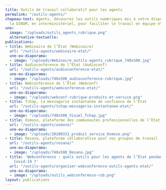 ```yaml
---
title: Outils de travail collaboratif pour les agents
permalink: "/outils-agents/"
chapeau-text: Agents, découvrez les outils numériques mis à votre disposition par
  la DINUM, en interministériel, pour faciliter le travail en équipe et à distance.
une:
  image: "/uploads/outils_agents_rubrique.png"
  alternative-textuelle: 
publications:
- title: Webinaire de l’État (Webinaire)
  url: "/outils-agents/webinaire-etat/"
  une-ou-diaporama:
  - image: "/uploads/Webinaire_outils-agents_rubrique_740x500.jpg"
- title: Audioconférence de l’État (Audioconf)
  url: "/outils-agents/audioconference-etat/"
  une-ou-diaporama:
  - image: "/uploads/740x500_audioconference-rubrique.jpg"
- title: Webconférence de l’État (Webconf)
  url: "/outils-agents/webconference-etat/"
  une-ou-diaporama:
  - image: "/uploads/webconf-rubrique-produits-et-service.png"
- title: Tchap, la messagerie instantanée de confiance de l’État
  url: "/outils-agents/tchap-messagerie-instantanee-etat/"
  une-ou-diaporama:
  - image: "/uploads/740x500_Visuel_Tchap.jpg"
- title: Osmose, plateforme des communautés professionnelles de l’État
  url: "/outils-agents/osmose/"
  une-ou-diaporama:
  - image: "/uploads/20200331_produit_service_Osmose.png"
- title: Resana, plateforme collaborative pour vos groupes de travail
  url: "/outils-agents/resana/"
  une-ou-diaporama:
  - image: "/uploads/740x500_Resana.jpg"
- title: 'Webconférence : quels outils pour les agents de l’État pendant la crise
    Covid-19 ?'
  url: "/outils-agents/organiser-webconference-outils-agents-etat/"
  une-ou-diaporama:
  - image: "/uploads/outils_webconference-rub.png"
layout: publications
---
```


